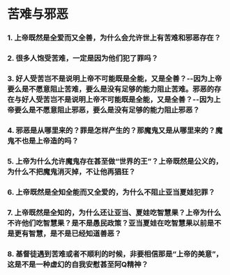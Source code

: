 # 苦难与邪恶
### 1. 上帝既然是全爱而又全善，为什么会允许世上有苦难和邪恶存在？
### 2. 很多人饱受苦难，一定是因为他们犯了罪吗？
### 3. 好人受苦岂不是说明上帝不可能既是全能，又是全善？--因为上帝要么是不愿意阻止苦难，要么是没有足够的能力阻止苦难。邪恶的存在与好人受苦岂不是说明上帝不可能既是全能，又是全善？--因为上帝要么是不愿意阻止邪恶，要么是没有足够的能力阻止邪恶？
### 4. 邪恶是从哪里来的？罪是怎样产生的？那魔鬼又是从哪里来的？魔鬼不也是上帝造的吗？
### 5. 上帝为什么允许魔鬼存在甚至做“世界的王”？上帝既然是公义的，为什么不把魔鬼消灭掉，不让他再猖狂？
### 6. 上帝既然是全知全能而又全爱的，为什么不阻止亚当夏娃犯罪？
### 7. 上帝既然是全知的，为什么还让亚当、夏娃吃智慧果？上帝为什么不许他们吃智慧果？是不是愚民政策？亚当夏娃在吃智慧果以前是不是更有智慧，是不是已经知道善恶？
### 8. 基督徒遇到苦难或者不顺利的时候，非要相信那是“上帝的美意”，这是不是一种虚幻的自我安慰甚至阿Q精神？
